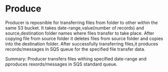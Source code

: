 # Produce

Producer is reposnible for transferring files from folder to other within the same S3 bucket.
It takes date-range,value(number of records) and source,destination folder names where files transfer to take place.
After copying file from source folder it deletes files from source folder and copies into the destination folder.
After successfully transferring files,it produces records/messages in SQS queue for the specified file transfer data.

Summary:
Producer transfers files withing specified date-range and pproduces rexords/messages in SQS standard queue.
